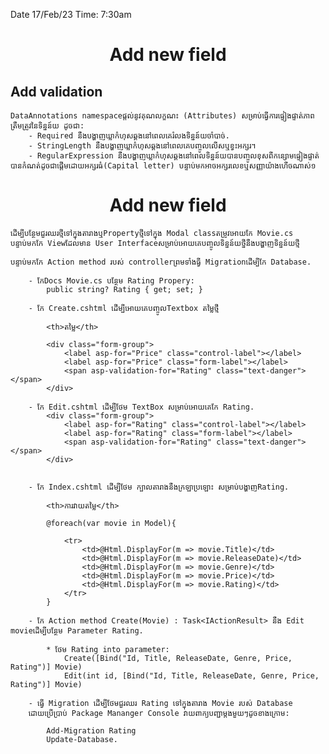 Date 17/Feb/23
Time: 7:30am

<center><h1>Add new field</h1></center>

<h2> Add validation </h2>

    DataAnnotations namespaceផ្តល់នូវគុណលក្ខណះ (Attributes) សម្រាប់ធ្វើការផ្ទៀងផ្ទាត់ភាពត្រឹមត្រូវនៃទិន្នន៍យ ដូចជា:
        - Required នឹងបង្ហាញឃ្លាកំហុសឆ្គងនៅពេលគេរំលងទិន្នន៍យចាំបាច់.
        - StringLength នឹងបង្ហាញឃ្លាកំហុសឆ្គងនៅពេលគេបញ្ចូលលើសឬខ្វះអក្សរ។
        - RegularExpression នឹងបង្ហាញឃ្លាកំហុសឆ្គងនៅពេលទិន្នន៍យបានបញ្ចូលខុសពីកន្សោមផ្ទៀងផ្ទាត់បានកំណត់ដូចជាផ្តើមដោយអក្សរធំ(Capital letter) បន្ទាប់មកអាចអក្សរលេខឬសញ្ញាយ៉ាងហើចណាស់១

<center><h1>Add new field</h1></center>

    ដើម្បីបន្ថែមជួរឈរថ្មីទៅក្នុងតារាងឬPropertyថ្មីទៅក្នុង Modal classតម្រូវអោយកែ Movie.cs បន្ទាប់មកកែ Viewដែលមាន User Interface​សម្រាប់អោយគេបញ្ចូលទិន្នន៍យថ្នីនឹងបង្ហាញទិន្នន៍យថ្មី

    បន្ទាប់មកកែ Action method របស់ controllerព្រមទាំងធ្វី Migrationដើម្បីកែ Database.

        - កែDocs Movie.cs បន្ថែម Rating Propery:
            public string? Rating { get; set; }

        - កែ Create.cshtml ដើម្បីអោយគេបញ្ចូលTextbox តម្លៃថ្មី

            <th>តម្លៃ</th>

            <div class="form-group">
                <label asp-for="Price" class="control-label"></label>
                <label asp-for="Price" class="form-label"></label>
                <span asp-validation-for="Rating" class="text-danger"></span>
            </div>

        - កែ Edit.cshtml ដើម្បីថែម TextBox សម្រាប់អោយគេកែ Rating.
            <div class="form-group">
                <label asp-for="Rating" class="control-label"></label>
                <label asp-for="Rating" class="form-label"></label>
                <span asp-validation-for="Rating" class="text-danger"></span>
            </div>

        
        - កែ Index.cshtml ដើម្បីថែម ក្បាលតារាងនឹងក្រឡាប្រឡោះ សម្រាប់បង្ហាញRating.

            <th>ការវាយតម្លៃ</th>

            @foreach(var movie in Model){

                <tr>
                    <td>@Html.DisplayFor(m => movie.Title)</td>
                    <td>@Html.DisplayFor(m => movie.ReleaseDate)</td>
                    <td>@Html.DisplayFor(m => movie.Genre)</td>
                    <td>@Html.DisplayFor(m => movie.Price)</td>
                    <td>@Html.DisplayFor(m => movie.Rating)</td>
                </tr>
            }

        - កែ Action method Create(Movie) : Task<IActionResult> នឹង Edit movieដើម្បីបន្ថែម Parameter Rating.

            * ថែម Rating into parameter:
                Create([Bind("Id, Title, ReleaseDate, Genre, Price, Rating")] Movie)
                Edit(int id, [Bind("Id, Title, ReleaseDate, Genre, Price, Rating")] Movie)

        - ធ្វើ Migration ដើម្បីថែមជួរឈរ Rating ទៅក្នុងតារាង Movie របស់ Database
        ដោយប្រើប្រាប់ Package Mananger Console វាយពាក្យបញ្ជាម្តងមួយៗដូចខាងក្រោម:

            Add-Migration Rating
            Update-Database.

        
